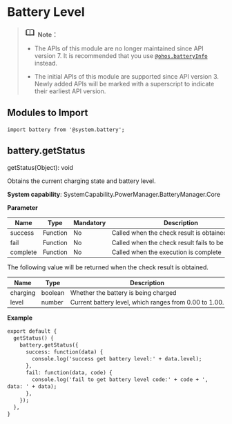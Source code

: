 # Battery Level

> ![icon-note.gif](public_sys-resources/icon-note.gif) **Note：**
> - The APIs of this module are no longer maintained since API version 7. It is recommended that you use [`@ohos.batteryInfo`](js-apis-battery-info.md) instead.
> 
> - The initial APIs of this module are supported since API version 3. Newly added APIs will be marked with a superscript to indicate their earliest API version.


## Modules to Import


```
import battery from '@system.battery';
```


## battery.getStatus

getStatus(Object): void

Obtains the current charging state and battery level.

**System capability**: SystemCapability.PowerManager.BatteryManager.Core

**Parameter**

| Name | Type | Mandatory | Description |
| -------- | -------- | -------- | -------- |
| success | Function | No | Called&nbsp;when&nbsp;the&nbsp;check&nbsp;result&nbsp;is&nbsp;obtained |
| fail | Function | No | Called&nbsp;when&nbsp;the&nbsp;check&nbsp;result&nbsp;fails&nbsp;to&nbsp;be&nbsp;obtained |
| complete | Function | No | Called&nbsp;when&nbsp;the&nbsp;execution&nbsp;is&nbsp;complete |

The following value will be returned when the check result is obtained.

| Name | Type | Description |
| -------- | -------- | -------- |
| charging | boolean | Whether&nbsp;the&nbsp;battery&nbsp;is&nbsp;being&nbsp;charged |
| level | number | Current&nbsp;battery&nbsp;level,&nbsp;which&nbsp;ranges&nbsp;from&nbsp;0.00&nbsp;to&nbsp;1.00. |

**Example**

```
export default {    
  getStatus() {       
    battery.getStatus({           
      success: function(data) {               
        console.log('success get battery level:' + data.level);           
      },            
      fail: function(data, code) {                
        console.log('fail to get battery level code:' + code + ', data: ' + data);            
      },        
    });    
  },
}
```